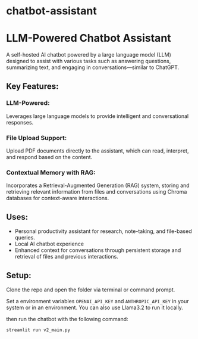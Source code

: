 # chatbot-assistant


# LLM-Powered Chatbot Assistant
A self-hosted AI chatbot powered by a large language model (LLM) designed to assist with various tasks such as answering questions, summarizing text, and engaging in conversations—similar to ChatGPT.

## Key Features:
### LLM-Powered:
Leverages large language models to provide intelligent and conversational responses.

### File Upload Support:
Upload PDF documents directly to the assistant, which can read, interpret, and respond based on the content.

### Contextual Memory with RAG:
Incorporates a Retrieval-Augmented Generation (RAG) system, storing and retrieving relevant information from files and conversations using Chroma databases for context-aware interactions.


## Uses:
- Personal productivity assistant for research, note-taking, and file-based queries.
- Local AI chatbot experience
- Enhanced context for conversations through persistent storage and retrieval of files and previous interactions.

## Setup:
Clone the repo and open the folder via terminal or command prompt. 

Set a environment variables ```OPENAI_API_KEY``` and ```ANTHROPIC_API_KEY``` in your system or in an environment. You can also use Llama3.2 to run it locally.


then run the chatbot with the following command:

```streamlit run v2_main.py```


